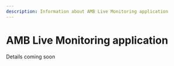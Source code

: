 ```yaml
---
description: Information about AMB Live Monitoring application
---
```


# AMB Live Monitoring application

Details coming soon

